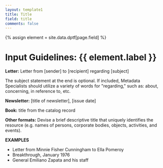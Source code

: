 ```yaml
---
layout: template1
title: Title
field: title
comments: false
---
```


{% assign element = site.data.dptf[page.field] %}

# Input Guidelines: {{ element.label }}

__Letter:__ Letter from [sender] to [recipient] regarding [subject]

The subject statement at the end is optional. If included, Metadata Specialists should utilize a variety of words for "regarding," such as: about, concerning, in reference to, etc.

__Newsletter:__ [title of newsletter], [issue date]

__Book:__ title from the catalog record

__Other formats:__ Devise a brief descriptive title that uniquely identifies the resource (e.g. names of persons, corporate bodies, objects, activities, and events).

__EXAMPLES__

- Letter from Minnie Fisher Cunningham to Ella Pomeroy
- Breakthrough, January 1976
- General Emiliano Zapata and his staff
